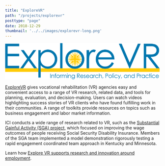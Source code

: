 ```yaml
---
title: "ExploreVR"
path: "/projects/explorevr"
posttype: "page"
date: 2018-12-29
thumbnail: '../../images/explorevr-long.png'
---
```



![ExploreVR](../../images/explorevr-long.png)

[ExploreVR](https://www.explorevr.org/) gives vocational rehabilitation (VR) agencies easy and convenient access to a range of VR research, related data, and tools for planning, evaluation, and decision-making. Users can watch videos highlighting success stories of VR clients who have found fulfilling work in their communities. A range of toolkits provide resources on topics such as business engagement and labor market information.

ICI conducts a wide range of research related to VR, such as the [Substantial Gainful Activity (SGA) project](https://www.explorevr.org/returntoworkssdi), which focused on improving the wage outcomes of people receiving Social Security Disability Insurance. Members of the SGA team implemented a model demonstration rigorously testing a rapid engagement coordinated team approach in Kentucky and Minnesota.

Learn how [Explore VR supports research and innovation around employment](https://www.explorevr.org/).
